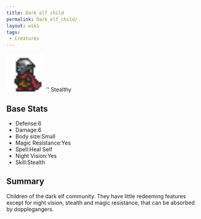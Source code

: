 ```yaml
---
title: Dark elf child
permalink: Dark_elf_child/
layout: wiki
tags:
 - Creatures
---
```


<img src="Dark_elf_kid.png" title="fig:Dark_elf_kid.png" alt="Dark_elf_kid.png" width="100" />
'' Stealthy

Base Stats
----------

-   Defense:6
-   Damage:6
-   Body size:Small
-   Magic Resistance:Yes
-   Spell:Heal Self
-   Night Vision:Yes
-   Skill:Stealth

Summary
-------

Children of the dark elf community. They have little redeeming features
except for night vision, stealth and magic resistance, that can be
absorbed by dopplegangers.
